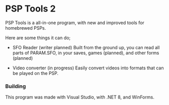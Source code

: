 
# PSP Tools 2
PSP Tools is a all-in-one program, with new and improved tools for homebrewed PSPs.

Here are some things it can do;

 - SFO Reader (writer planned) Built from the ground up, you can read all parts of PARAM.SFO, in your saves, games (planned), and other forms (planned)
    
-   Video converter (in progress) Easily convert videos into formats that can be played on the PSP.

### Building
This program was made with Visual Studio, with .NET 8, and WinForms.